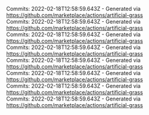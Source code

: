 Commits: 2022-02-18T12:58:59.643Z - Generated via https://github.com/marketplace/actions/artificial-grass
<br>
Commits: 2022-02-18T12:58:59.643Z - Generated via https://github.com/marketplace/actions/artificial-grass
<br>
Commits: 2022-02-18T12:58:59.643Z - Generated via https://github.com/marketplace/actions/artificial-grass
<br>
Commits: 2022-02-18T12:58:59.643Z - Generated via https://github.com/marketplace/actions/artificial-grass
<br>
Commits: 2022-02-18T12:58:59.643Z - Generated via https://github.com/marketplace/actions/artificial-grass
<br>
Commits: 2022-02-18T12:58:59.643Z - Generated via https://github.com/marketplace/actions/artificial-grass
<br>
Commits: 2022-02-18T12:58:59.643Z - Generated via https://github.com/marketplace/actions/artificial-grass
<br>
Commits: 2022-02-18T12:58:59.643Z - Generated via https://github.com/marketplace/actions/artificial-grass
<br>
